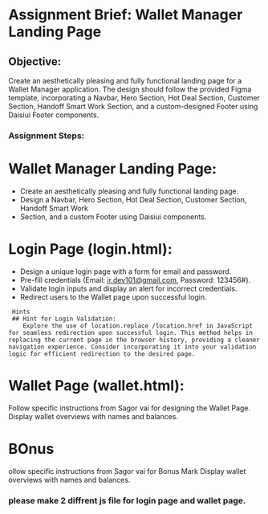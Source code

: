 # Assignment Brief: Wallet Manager Landing Page

## Objective:

Create an aesthetically pleasing and fully functional landing page for a Wallet Manager application. The design should follow the provided Figma template, incorporating a Navbar, Hero Section, Hot Deal Section, Customer Section, Handoff Smart Work Section, and a custom-designed Footer using Daisiui Footer components.

### Assignment Steps:

# Wallet Manager Landing Page:

- Create an aesthetically pleasing and fully functional landing page.
- Design a Navbar, Hero Section, Hot Deal Section, Customer Section, Handoff Smart Work
- Section, and a custom Footer using Daisiui components.

# Login Page (login.html):

- Design a unique login page with a form for email and password.
- Pre-fill credentials (Email: jr.dev101@gmail.com, Password: 123456#).
- Validate login inputs and display an alert for incorrect credentials.
- Redirect users to the Wallet page upon successful login.

```
 Hints
 ## Hint for Login Validation:
    Explore the use of location.replace /location.href in JavaScript for seamless redirection upon successful login. This method helps in replacing the current page in the browser history, providing a cleaner navigation experience. Consider incorporating it into your validation logic for efficient redirection to the desired page.

```

# Wallet Page (wallet.html):

Follow specific instructions from Sagor vai for designing the Wallet Page.
Display wallet overviews with names and balances.

# BOnus

ollow specific instructions from Sagor vai for Bonus Mark
Display wallet overviews with names and balances.

### please make 2 diffrent js file for login page and wallet page.

